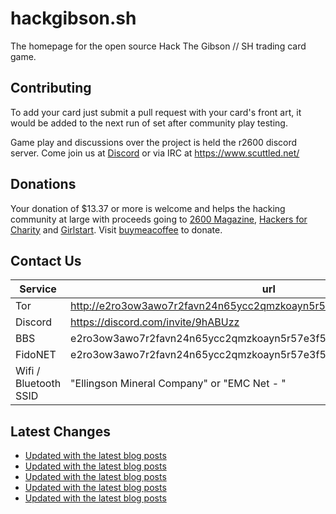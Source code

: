# hackgibson.sh
The homepage for the open source Hack The Gibson // SH trading card game.


## Contributing

To add your card just submit a pull request with your card's front art, it would be added to the next run of set after community play testing.

Game play and discussions over the project is held the r2600 discord server. Come join us at [Discord](https://discord.com/invite/9hABUzz) or via IRC at https://www.scuttled.net/


## Donations

Your donation of $13.37 or more is welcome and helps the hacking community at large with proceeds going to [2600 Magazine](https://2600.com/), [Hackers for Charity](https://hackersforcharity.org) and [Girlstart](https://girlstart.org).  Visit [buymeacoffee](https://www.buymeacoffee.com/hackgibson.sh) to donate.


## Contact Us

Service | url
-|-
Tor | http://e2ro3ow3awo7r2favn24n65ycc2qmzkoayn5r57e3f56nvjwdcgg32ad.onion
Discord | https://discord.com/invite/9hABUzz
BBS | e2ro3ow3awo7r2favn24n65ycc2qmzkoayn5r57e3f56nvjwdcgg32ad.onion:23
FidoNET | e2ro3ow3awo7r2favn24n65ycc2qmzkoayn5r57e3f56nvjwdcgg32ad.onion:24554
Wifi / Bluetooth SSID | "Ellingson Mineral Company" or "EMC Net - <fidonet address>"

## Latest Changes
<!-- BLOG-POST-LIST:START -->
- [Updated with the latest blog posts](https://github.com/DFW2600/hackgibson.sh/commit/ee74ee65f65ff27e5c8475f7647c13762b4fa4ea)
- [Updated with the latest blog posts](https://github.com/DFW2600/hackgibson.sh/commit/d07c8de934d54e0c82d6d3ecd856ceecd736370d)
- [Updated with the latest blog posts](https://github.com/DFW2600/hackgibson.sh/commit/f374191997dd2dbcdbb1b6766df2ea82042b0d08)
- [Updated with the latest blog posts](https://github.com/DFW2600/hackgibson.sh/commit/21b31dd1fda4b57f1d710db8f89c93827821fd56)
- [Updated with the latest blog posts](https://github.com/DFW2600/hackgibson.sh/commit/65eadf8e04aa08644ddf82a280f1ac5e18f30c1e)
<!-- BLOG-POST-LIST:END -->
